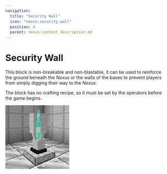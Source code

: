 ```yaml
---
navigation:
  title: "Security Wall"
  icon: "nexus:security_wall"
  position: 4
  parent: nexus:content_description.md
---
```


# Security Wall

<ItemImage id="nexus:security_wall" />

This block is non-breakable and non-blastable, it can be used to reinforce the ground beneath the *Nexus* or the walls of the bases to prevent players from simply digging their way to the *Nexus*. 

The block has no crafting recipe, so it must be set by the operators before the game begins.


![](destruction_phase_1.png)

